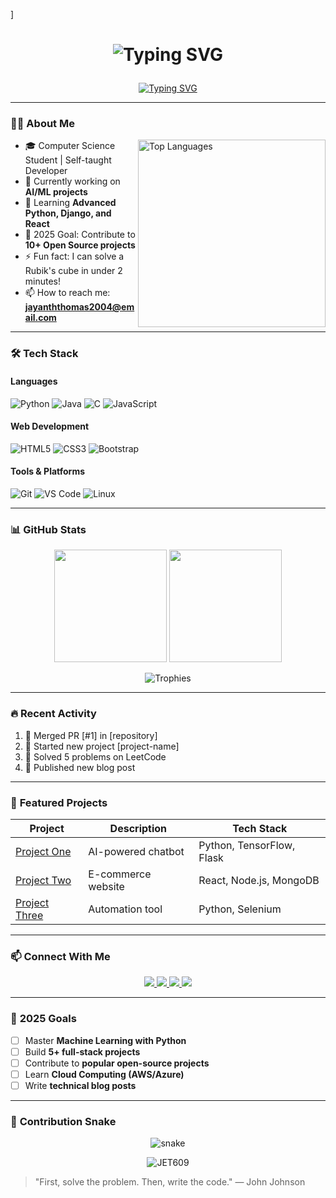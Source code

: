 ]<h1 align="center"> 
  <img src="https://readme-typing-svg.demolab.com?font=Fira+Code&weight=600&size=28&duration=3000&pause=500&color=FF7F11&center=true&vCenter=true&width=500&lines=Hey+there+👋,+I'm+Jayanth+Thomas;Python+Developer;AI+Enthusiast;Open+Source+Contributor" alt="Typing SVG" />
</h1>

<p align="center">
  <a href="https://git.io/typing-svg"><img src="https://readme-typing-svg.demolab.com?font=Fira+Code&weight=500&size=22&duration=3000&pause=1000&color=36BCF7&center=true&vCenter=true&width=500&lines=Turning+ideas+into+reality+with+code;Always+learning%2C+always+building" alt="Typing SVG" /></a>
</p>

---

### 🧑‍💻 **About Me**

<img align="right" src="https://github-readme-stats.vercel.app/api/top-langs/?username=JET609&layout=compact&theme=radical&hide_border=true" width="300" alt="Top Languages"/>

- 🎓 Computer Science Student | Self-taught Developer
- 🔭 Currently working on **AI/ML projects**
- 🌱 Learning **Advanced Python, Django, and React**
- 🚀 2025 Goal: Contribute to **10+ Open Source projects**
- ⚡ Fun fact: I can solve a Rubik's cube in under 2 minutes!
- 📫 How to reach me: **jayanththomas2004@email.com**

---

### 🛠️ **Tech Stack**

#### **Languages**
![Python](https://img.shields.io/badge/-Python-3776AB?style=for-the-badge&logo=python&logoColor=white)
![Java](https://img.shields.io/badge/-Java-007396?style=for-the-badge&logo=java&logoColor=white)
![C](https://img.shields.io/badge/-C-A8B9CC?style=for-the-badge&logo=c&logoColor=black)
![JavaScript](https://img.shields.io/badge/-JavaScript-F7DF1E?style=for-the-badge&logo=javascript&logoColor=black)

#### **Web Development**
![HTML5](https://img.shields.io/badge/-HTML5-E34F26?style=for-the-badge&logo=html5&logoColor=white)
![CSS3](https://img.shields.io/badge/-CSS3-1572B6?style=for-the-badge&logo=css3&logoColor=white)
![Bootstrap](https://img.shields.io/badge/-Bootstrap-7952B3?style=for-the-badge&logo=bootstrap&logoColor=white)

#### **Tools & Platforms**
![Git](https://img.shields.io/badge/-Git-F05032?style=for-the-badge&logo=git&logoColor=white)
![VS Code](https://img.shields.io/badge/-VS_Code-007ACC?style=for-the-badge&logo=visual-studio-code&logoColor=white)
![Linux](https://img.shields.io/badge/-Linux-FCC624?style=for-the-badge&logo=linux&logoColor=black)

---

### 📊 **GitHub Stats**

<p align="center">
  <img height="180em" src="https://github-readme-stats.vercel.app/api?username=JET609&show_icons=true&theme=radical&include_all_commits=true&count_private=true&hide_border=true"/>
  <img height="180em" src="https://github-readme-streak-stats.herokuapp.com/?user=JET609&theme=radical&hide_border=true"/>
</p>

<p align="center">
  <img src="https://github-profile-trophy.vercel.app/?username=JET609&theme=radical&no-frame=true&row=1&column=6" alt="Trophies" />
</p>

---

### 🔥 **Recent Activity**

<!--START_SECTION:activity-->
1. 🎉 Merged PR [#1] in [repository]
2. 🚀 Started new project [project-name]
3. 💪 Solved 5 problems on LeetCode
4. 📝 Published new blog post
<!--END_SECTION:activity-->

---

### 🌟 **Featured Projects**

| Project | Description | Tech Stack |
|---------|-------------|------------|
| [Project One](link) | AI-powered chatbot | Python, TensorFlow, Flask |
| [Project Two](link) | E-commerce website | React, Node.js, MongoDB |
| [Project Three](link) | Automation tool | Python, Selenium |

---

### 📫 **Connect With Me**

<p align="center">
  <a href="https://linkedin.com/in/jayanth-thomas-027318221" target="_blank">
    <img src="https://img.shields.io/badge/LinkedIn-0077B5?style=for-the-badge&logo=linkedin&logoColor=white"/>
  </a>
  <a href="https://twitter.com/JAYANTHTHOMASS" target="_blank">
    <img src="https://img.shields.io/badge/Twitter-1DA1F2?style=for-the-badge&logo=twitter&logoColor=white"/>
  </a>
  <a href="mailto:jayanththomas2004@email.com">
    <img src="https://img.shields.io/badge/Gmail-D14836?style=for-the-badge&logo=gmail&logoColor=white"/>
  </a>
  <a href="https://stackoverflow.com/users/30679522/jayath-thomas" target="_blank">
    <img src="https://img.shields.io/badge/Stack_Overflow-FE7A16?style=for-the-badge&logo=stack-overflow&logoColor=white"/>
  </a>
</p>

---

### 🎯 **2025 Goals**

- [ ] Master **Machine Learning with Python**
- [ ] Build **5+ full-stack projects**
- [ ] Contribute to **popular open-source projects**
- [ ] Learn **Cloud Computing (AWS/Azure)**
- [ ] Write **technical blog posts**

---

### 🐍 **Contribution Snake**

<p align="center">
  <img src="https://github.com/JET609/JET609/blob/output/github-contribution-grid-snake.svg" alt="snake" />
</p>

<p align="center">
  <img src="https://komarev.com/ghpvc/?username=JET609&label=Profile%20views&color=0e75b6&style=flat" alt="JET609" /> 
</p>

> "First, solve the problem. Then, write the code." — John Johnson
